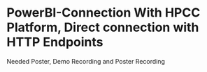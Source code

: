 # PowerBI-Connection With HPCC Platform, Direct connection with HTTP Endpoints

Needed Poster, Demo Recording and Poster Recording 
